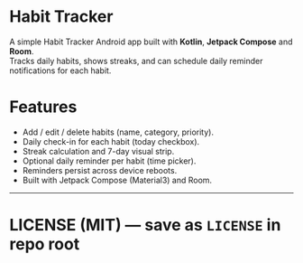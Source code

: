 # Habit Tracker

A simple Habit Tracker Android app built with **Kotlin**, **Jetpack Compose** and **Room**.  
Tracks daily habits, shows streaks, and can schedule daily reminder notifications for each habit.

# Features
- Add / edit / delete habits (name, category, priority).
- Daily check-in for each habit (today checkbox).
- Streak calculation and 7-day visual strip.
- Optional daily reminder per habit (time picker).
- Reminders persist across device reboots.
- Built with Jetpack Compose (Material3) and Room.


---

# LICENSE (MIT) — save as `LICENSE` in repo root


